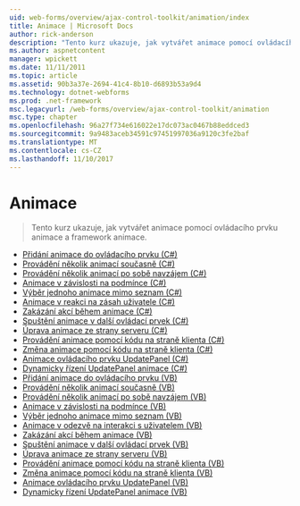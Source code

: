 ```yaml
---
uid: web-forms/overview/ajax-control-toolkit/animation/index
title: Animace | Microsoft Docs
author: rick-anderson
description: "Tento kurz ukazuje, jak vytvářet animace pomocí ovládacího prvku animace a framework animace."
ms.author: aspnetcontent
manager: wpickett
ms.date: 11/11/2011
ms.topic: article
ms.assetid: 90b3a37e-2694-41c4-8b10-d6893b53a9d4
ms.technology: dotnet-webforms
ms.prod: .net-framework
msc.legacyurl: /web-forms/overview/ajax-control-toolkit/animation
msc.type: chapter
ms.openlocfilehash: 96a27f734e616022e17dc073ac0467b88eddced3
ms.sourcegitcommit: 9a9483aceb34591c97451997036a9120c3fe2baf
ms.translationtype: MT
ms.contentlocale: cs-CZ
ms.lasthandoff: 11/10/2017
---
```

<a name="animation"></a>Animace
====================
> Tento kurz ukazuje, jak vytvářet animace pomocí ovládacího prvku animace a framework animace.


- [Přidání animace do ovládacího prvku (C#)](adding-animation-to-a-control-cs.md)
- [Provádění několik animací současně (C#)](executing-several-animations-at-the-same-time-cs.md)
- [Provádění několik animací po sobě navzájem (C#)](executing-several-animations-after-each-other-cs.md)
- [Animace v závislosti na podmínce (C#)](animation-depending-on-a-condition-cs.md)
- [Výběr jednoho animace mimo seznam (C#)](picking-one-animation-out-of-a-list-cs.md)
- [Animace v reakci na zásah uživatele (C#)](animating-in-response-to-user-interaction-cs.md)
- [Zakázání akcí během animace (C#)](disabling-actions-during-animation-cs.md)
- [Spuštění animace v další ovládací prvek (C#)](triggering-an-animation-in-another-control-cs.md)
- [Úprava animace ze strany serveru (C#)](modifying-animations-from-the-server-side-cs.md)
- [Provádění animace pomocí kódu na straně klienta (C#)](executing-animations-using-client-side-code-cs.md)
- [Změna animace pomocí kódu na straně klienta (C#)](changing-an-animation-using-client-side-code-cs.md)
- [Animace ovládacího prvku UpdatePanel (C#)](animating-an-updatepanel-control-cs.md)
- [Dynamicky řízení UpdatePanel animace (C#)](dynamically-controlling-updatepanel-animations-cs.md)
- [Přidání animace do ovládacího prvku (VB)](adding-animation-to-a-control-vb.md)
- [Provádění několik animací současně (VB)](executing-several-animations-at-the-same-time-vb.md)
- [Provádění několik animací po sobě navzájem (VB)](executing-several-animations-after-each-other-vb.md)
- [Animace v závislosti na podmínce (VB)](animation-depending-on-a-condition-vb.md)
- [Výběr jednoho animace mimo seznam (VB)](picking-one-animation-out-of-a-list-vb.md)
- [Animace v odezvě na interakci s uživatelem (VB)](animating-in-response-to-user-interaction-vb.md)
- [Zakázání akcí během animace (VB)](disabling-actions-during-animation-vb.md)
- [Spuštění animace v další ovládací prvek (VB)](triggering-an-animation-in-another-control-vb.md)
- [Úprava animace ze strany serveru (VB)](modifying-animations-from-the-server-side-vb.md)
- [Provádění animace pomocí kódu na straně klienta (VB)](executing-animations-using-client-side-code-vb.md)
- [Změna animace pomocí kódu na straně klienta (VB)](changing-an-animation-using-client-side-code-vb.md)
- [Animace ovládacího prvku UpdatePanel (VB)](animating-an-updatepanel-control-vb.md)
- [Dynamicky řízení UpdatePanel animace (VB)](dynamically-controlling-updatepanel-animations-vb.md)
